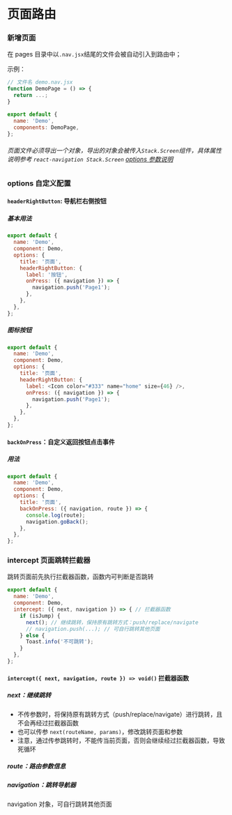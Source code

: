 # 页面路由

### 新增页面

在 pages 目录中以`.nav.jsx`结尾的文件会被自动引入到路由中；

示例：

```js
// 文件名 demo.nav.jsx
function DemoPage = () => {
  return ...;
}

export default {
  name: 'Demo',
  components: DemoPage,
};
```

###### 页面文件必须导出一个对象，导出的对象会被传入`Stack.Screen`组件，具体属性说明参考 `react-navigation Stack.Screen` [options 参数说明](https://reactnavigation.org/docs/native-stack-navigator#options)

### options 自定义配置

#### `headerRightButton`: 导航栏右侧按钮

##### 基本用法

```js
export default {
  name: 'Demo',
  component: Demo,
  options: {
    title: '页面',
    headerRightButton: {
      label: '按钮',
      onPress: ({ navigation }) => {
        navigation.push('Page1');
      },
    },
  },
};
```

##### 图标按钮

```js
export default {
  name: 'Demo',
  component: Demo,
  options: {
    title: '页面',
    headerRightButton: {
      label: <Icon color="#333" name="home" size={46} />,
      onPress: ({ navigation }) => {
        navigation.push('Page1');
      },
    },
  },
};
```

#### `backOnPress`：自定义返回按钮点击事件

##### 用法

```js
export default {
  name: 'Demo',
  component: Demo,
  options: {
    title: '页面',
    backOnPress: ({ navigation, route }) => {
      console.log(route);
      navigation.goBack();
    },
  },
};
```

### intercept 页面跳转拦截器

跳转页面前先执行拦截器函数，函数内可判断是否跳转

```jsx
export default {
  name: 'Demo',
  component: Demo,
  intercept: ({ next, navigation }) => { // 拦截器函数
    if (isJump) {
      next(); // 继续跳转，保持原有跳转方式：push/replace/navigate
      // navigation.push(...); // 可自行跳转其他页面
    } else {
      Toast.info('不可跳转');
    }
  },
};
```

#### `intercept({ next, navigation, route }) => void()` 拦截器函数

##### next：继续跳转

- 不传参数时，将保持原有跳转方式（push/replace/navigate）进行跳转，且不会再经过拦截器函数
- 也可以传参 `next(routeName, params)`，修改跳转页面和参数
- 注意，通过传参跳转时，不能传当前页面，否则会继续经过拦截器函数，导致死循环

##### route：路由参数信息

##### navigation：跳转导航器

navigation 对象，可自行跳转其他页面
